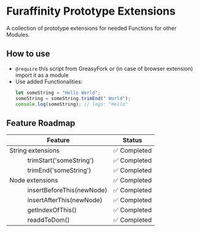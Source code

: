 # Furaffinity Prototype Extensions

A collection of prototype extensions for needed Functions for other Modules.

## How to use

- `@require` this script from GreasyFork or (in case of browser extension) import it as a module
- Use added Functionalities:
  ```javascript
  let someString = "Hello World";
  someString = someString.trimEnd(" World");
  console.log(someString); // logs: "Hello"
  ```

## Feature Roadmap

| Feature                       | Status      |
| ----------------------------- | ----------- |
| String extensions             | ✅ Completed |
| ⠀⠀⠀⠀trimStart('someString')   | ✅ Completed |
| ⠀⠀⠀⠀trimEnd('someString')     | ✅ Completed |
| Node extensions               | ✅ Completed |
| ⠀⠀⠀⠀insertBeforeThis(newNode) | ✅ Completed |
| ⠀⠀⠀⠀insertAfterThis(newNode)  | ✅ Completed |
| ⠀⠀⠀⠀getIndexOfThis()          | ✅ Completed |
| ⠀⠀⠀⠀readdToDom()              | ✅ Completed |
